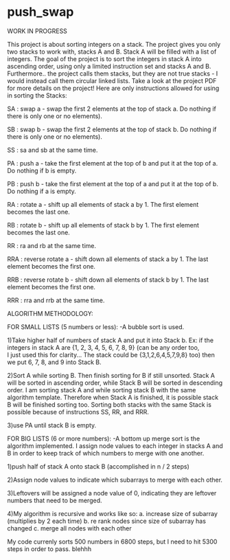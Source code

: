 # push_swap
WORK IN PROGRESS

This project is about sorting integers on a stack. The project gives you only two stacks to work with, stacks A and B.
Stack A will be filled with a list of integers. The goal of the project is to sort the integers in stack A into ascending order, using only a limited instruction set and stacks A and B. Furthermore.. the project calls them stacks, but they are not true stacks - I would instead call them circular linked lists.
Take a look at the project PDF for more details on the project!
Here are only instructions allowed for using in sorting the Stacks:

SA : swap a - swap the first 2 elements at the top of stack a. Do nothing if there is only one or no elements).

SB : swap b - swap the first 2 elements at the top of stack b. Do nothing if there is only one or no elements).

SS : sa and sb at the same time.

PA : push a - take the first element at the top of b and put it at the top of a. Do
     nothing if b is empty.
     
PB : push b - take the first element at the top of a and put it at the top of b. Do
     nothing if a is empty.
     
RA : rotate a - shift up all elements of stack a by 1. The first element becomes
     the last one.
     
RB : rotate b - shift up all elements of stack b by 1. The first element becomes the last one.

RR : ra and rb at the same time.

RRA : reverse rotate a - shift down all elements of stack a by 1. The last element becomes the first one.

RRB : reverse rotate b - shift down all elements of stack b by 1. The last element becomes the first one.

RRR : rra and rrb at the same time.

ALGORITHM METHODOLOGY:

FOR SMALL LISTS (5 numbers or less):
-A bubble sort is used.

1)Take higher half of numbers of stack A and put it into Stack b. 
  Ex: if the integers in stack A are {1, 2, 3, 4, 5, 6, 7, 8, 9} (can be any order too,  
  I just used this for clarity... The stack could be {3,1,2,6,4,5,7,9,8} too) then we put 6, 7, 8, and 9 into Stack B.

2)Sort A while sorting B. Then finish sorting for B if still unsorted.
  Stack A will be sorted in ascending order, while Stack B will be sorted in descending order.
  I am sorting stack A and while sorting stack B with the same algorithm template.
  Therefore when Stack A is finished, it is possible stack B will be finished sorting too. Sorting both stacks
  with the same Stack is possible because of instructions SS, RR, and RRR.

3)use PA until stack B is empty.

FOR BIG LISTS (6 or more numbers):
-A bottom up merge sort is the algorithm implemented. I assign node values to each integer in stacks A and B
 in order to keep track of which numbers to merge with one another.

1)push half of stack A onto stack B (accomplished in n / 2 steps)

2)Assign node values to indicate which subarrays to merge with each other.

3)Leftovers will be assigned a node value of 0, indicating they are leftover numbers that need to be merged.

4)My algorithm is recursive and works like so:
     a. increase size of subarray (multiplies by 2 each time)
     b. re rank nodes since size of subarray has changed 
     c. merge all nodes with each other

My code currenly sorts 500 numbers in 6800 steps, but I need to hit 5300 steps in order to pass. blehhh
